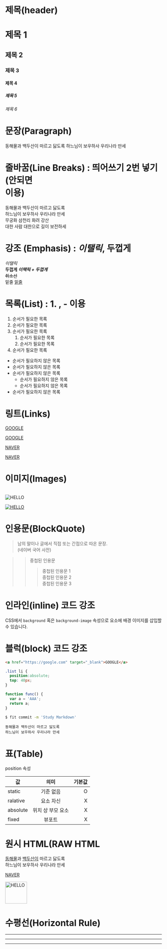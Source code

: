 # 제목(header)
# 제목 1
## 제목 2
### 제목 3
#### 제목 4
##### 제목 5
###### 제목 6


# 문장(Paragraph)

동해물과 백두산이 마르고 닳도록
하느님이 보우하사 우리나라 만세

# 줄바꿈(Line Breaks) : 띄어쓰기 2번 넣기 (안되면 <br/> 이용)

동해물과 백두산이 마르고 닳도록  
하느님이 보우하사 우리나라 만세  
무궁화 삼천리 화려 강산  <br/>
대한 사람 대한으로 길이 보전하세  


# 강조 (Emphasis) : _이탤릭_, **두껍게**

_이탤릭_  
**두껍게**
**_이택릭 + 두껍게_**  
~~취소선~~  
밑줄
<u>밑줄</u>

# 목록(List) : 1. , - 이용

1. 순서가 필요한 목록
1. 순서가 필요한 목록
1. 순서가 필요한 목록
    1. 순서가 필요한 목록
    1. 순서가 필요한 목록
1. 순서가 필요한 목록


- 순서가 필요하지 않은 목록
- 순서가 필요하지 않은 목록
- 순서가 필요하지 않은 목록
    - 순서가 필요하지 않은 목록
    - 순서가 필요하지 않은 목록
- 순서가 필요하지 않은 목록

# 링트(Links)

<a  href="https://google.com">GOOGLE</a>

[GOOGLE](https://google.com)


<a  href="https://naver.com" title="NAVER로 이동!" target="_blank" >NAVER</a>

[NAVER](https://naver.com "NAVER로 이동!")


# 이미지(Images)
![]()

![HELLO](https://heropy.blog/css/images/logo.png)

[![HELLO](https://heropy.blog/css/images/logo.png)](https://heropy.blog/)


# 인용문(BlockQuote)

> 남의 말이나 글에서 직접 또는 간접으로 따온 문장.  
> (네이버 국어 사전)

>> 중첩된 인용문
>>> 중첩된 인용문 1  
>>> 중첩된 인용문 2  
>>> 중첩된 인용문 3  

# 인라인(inline) 코드 강조

CSS에서 `background` 혹은 `background-image` 속성으로 요소에 배경 이미지를 삽입할 수 있습니다.

# 블럭(block) 코드 강조

```html
<a href="https://google.com" target="_blank">GOOGLE</a>
```

```css
.list li {
  position:absolute;
  top: 40px;
}
```

```javascript
function func() {
  var a = 'AAA';
  return a;
}
```

```bash
$ fit commit -m 'Study Markdown'
```

```plaintext
동해물과 백두산이 마르고 닳도록
하느님이 보우하사 우리나라 만세
```

# 표(Table)

position 속성

값 | 의미 | 기본값
-- | :--: | --:
static | 기준 없음 | O
ralative | 요소 자신 | X
absolute | 위치 상 부모 요소 | X
fixed | 뷰포트 | X



# 원시 HTML(RAW HTML
<span style="text-decoration: underline;">동해물</span>과 <u>백두산이</u> 마르고 닳도록<br/>
하느님이 보우하사 우리나라 만세


<a href="https://naver.com" title="NAVER로 이동!" target="_blank" >NAVER</a>

<img width="70" src="https://heropy.blog/css/images/logo.png" alt="HELLO" />



# 수평선(Horizontal Rule)

---

***
___
